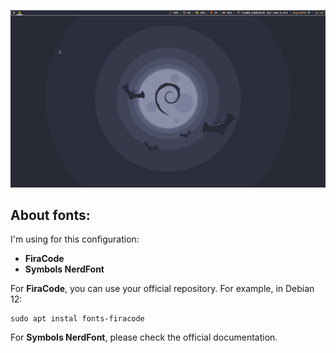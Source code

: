 ![screenshot](clean-print.jpg)

## About fonts:

I'm using for this configuration:

- **FiraCode**
- **Symbols NerdFont**

For **FiraCode**, you can use your official repository. For example, in Debian 12:
```
sudo apt instal fonts-firacode
```

For **Symbols NerdFont**, please check the official documentation.

